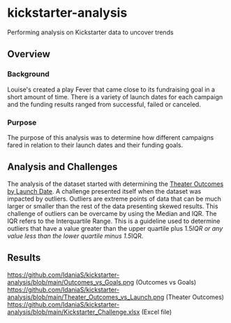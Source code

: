 # **kickstarter-analysis**
Performing analysis on Kickstarter data to uncover trends
## Overview
### Background
Louise's created a play Fever that came close to its fundraising goal in a short amount of time. There is a variety of launch dates for each campaign and the funding results ranged from successful, failed or canceled.
### Purpose
The purpose of this analysis was to determine how different campaigns fared in relation to their launch dates and their funding goals.
## Analysis and Challenges
The analysis of the dataset started with determining the [Theater Outcomes by Launch Date](https://github.com/IdaniaS/kickstarter-analysis/blob/main/Theater_Outcomes_vs_Launch.png). 
A challenge presented itself when the dataset was impacted by outliers. Outliers are extreme points of data that can be much larger or smaller than the rest of the data presenting skewed results. This challenge of outliers can be overcame by using the Median and IQR. The IQR refers to the Interquartile Range. This is a guideline used to determine outliers that have a value greater than the upper quartile plus 1.5*IQR or any value less than the lower quartile minus 1.5*IQR.

## Results

https://github.com/IdaniaS/kickstarter-analysis/blob/main/Outcomes_vs_Goals.png (Outcomes vs Goals)
https://github.com/IdaniaS/kickstarter-analysis/blob/main/Theater_Outcomes_vs_Launch.png  (Theater Outcomes)
https://github.com/IdaniaS/kickstarter-analysis/blob/main/Kickstarter_Challenge.xlsx (Excel file)
